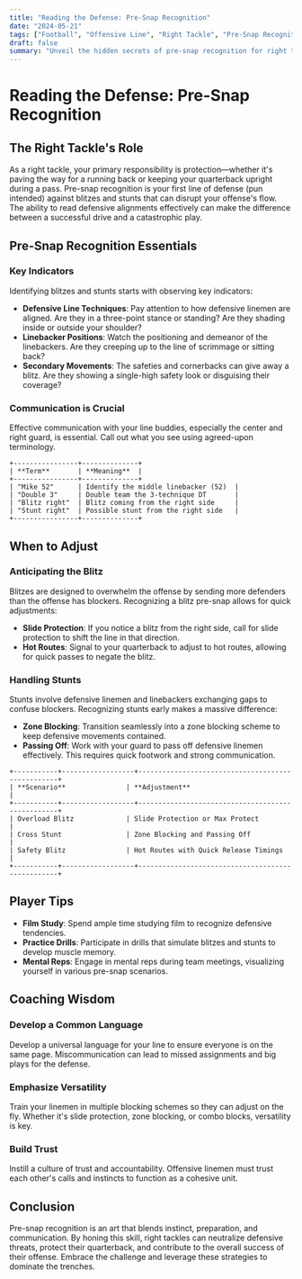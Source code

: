 ```yaml
---
title: "Reading the Defense: Pre-Snap Recognition"
date: "2024-05-21"
tags: ["Football", "Offensive Line", "Right Tackle", "Pre-Snap Recognition", "Defense", "Blitz", "Stunts", "Coaching Tips", "Player Knowledge"]
draft: false
summary: "Unveil the hidden secrets of pre-snap recognition for right tackles, blending player experience with coaching insight to stay one step ahead of defensive tactics."
---
```


# Reading the Defense: Pre-Snap Recognition

## The Right Tackle's Role

As a right tackle, your primary responsibility is protection—whether it's paving the way for a running back or keeping your quarterback upright during a pass. Pre-snap recognition is your first line of defense (pun intended) against blitzes and stunts that can disrupt your offense's flow. The ability to read defensive alignments effectively can make the difference between a successful drive and a catastrophic play.

## Pre-Snap Recognition Essentials

### Key Indicators

Identifying blitzes and stunts starts with observing key indicators:

- **Defensive Line Techniques**: Pay attention to how defensive linemen are aligned. Are they in a three-point stance or standing? Are they shading inside or outside your shoulder? 
- **Linebacker Positions**: Watch the positioning and demeanor of the linebackers. Are they creeping up to the line of scrimmage or sitting back? 
- **Secondary Movements**: The safeties and cornerbacks can give away a blitz. Are they showing a single-high safety look or disguising their coverage?

### Communication is Crucial

Effective communication with your line buddies, especially the center and right guard, is essential. Call out what you see using agreed-upon terminology.

```
+----------------+--------------+
| **Term**       | **Meaning**  |
+----------------+--------------+
| "Mike 52"      | Identify the middle linebacker (52)  |
| "Double 3"     | Double team the 3-technique DT       |
| "Blitz right"  | Blitz coming from the right side     |
| "Stunt right"  | Possible stunt from the right side   |
+----------------+--------------+
```

## When to Adjust

### Anticipating the Blitz

Blitzes are designed to overwhelm the offense by sending more defenders than the offense has blockers. Recognizing a blitz pre-snap allows for quick adjustments:

- **Slide Protection**: If you notice a blitz from the right side, call for slide protection to shift the line in that direction.
- **Hot Routes**: Signal to your quarterback to adjust to hot routes, allowing for quick passes to negate the blitz.

### Handling Stunts

Stunts involve defensive linemen and linebackers exchanging gaps to confuse blockers. Recognizing stunts early makes a massive difference:

- **Zone Blocking**: Transition seamlessly into a zone blocking scheme to keep defensive movements contained.
- **Passing Off**: Work with your guard to pass off defensive linemen effectively. This requires quick footwork and strong communication.

```
+-----------+------------------+--------------------------------------------------+
| **Scenario**               | **Adjustment**                                    |
+-----------+------------------+--------------------------------------------------+
| Overload Blitz             | Slide Protection or Max Protect                  |
| Cross Stunt                | Zone Blocking and Passing Off                    |
| Safety Blitz               | Hot Routes with Quick Release Timings            |
+-----------+------------------+--------------------------------------------------+
```

## Player Tips

- **Film Study**: Spend ample time studying film to recognize defensive tendencies.
- **Practice Drills**: Participate in drills that simulate blitzes and stunts to develop muscle memory.
- **Mental Reps**: Engage in mental reps during team meetings, visualizing yourself in various pre-snap scenarios.

## Coaching Wisdom

### Develop a Common Language

Develop a universal language for your line to ensure everyone is on the same page. Miscommunication can lead to missed assignments and big plays for the defense.

### Emphasize Versatility

Train your linemen in multiple blocking schemes so they can adjust on the fly. Whether it's slide protection, zone blocking, or combo blocks, versatility is key.

### Build Trust

Instill a culture of trust and accountability. Offensive linemen must trust each other's calls and instincts to function as a cohesive unit.

## Conclusion

Pre-snap recognition is an art that blends instinct, preparation, and communication. By honing this skill, right tackles can neutralize defensive threats, protect their quarterback, and contribute to the overall success of their offense. Embrace the challenge and leverage these strategies to dominate the trenches.

```

